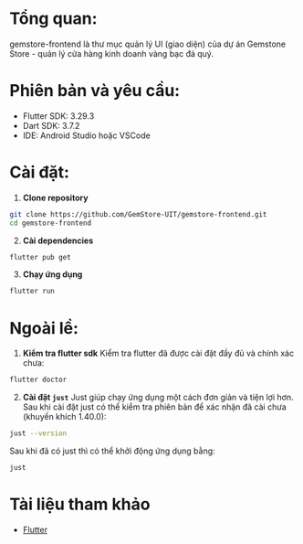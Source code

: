 # Tổng quan:
gemstore-frontend là thư mục quản lý UI (giao diện) của dự án Gemstone Store - quản lý cửa hàng kinh doanh vàng bạc đá quý.

# Phiên bản và yêu cầu:
- Flutter SDK: 3.29.3
- Dart SDK: 3.7.2
- IDE: Android Studio hoặc VSCode

# Cài đặt:
1. **Clone repository**
```bash
git clone https://github.com/GemStore-UIT/gemstore-frontend.git
cd gemstore-frontend
```
2. **Cài dependencies**
```bash
flutter pub get
```
3. **Chạy ứng dụng**
```bash
flutter run
```

# Ngoài lề:
1. **Kiểm tra flutter sdk**
Kiểm tra flutter đã được cài đặt đầy đủ và chính xác chưa:
```bash
flutter doctor
```
2. **Cài đặt `just`**
Just giúp chạy ứng dụng một cách đơn giản và tiện lợi hơn. Sau khi cài đặt just có thể kiểm tra phiên bản để xác nhận đã cài chưa (khuyến khích 1.40.0):
```bash
just --version
```
  Sau khi đã có just thì có thể khởi động ứng dụng bằng: 
```bash
just
```

# Tài liệu tham khảo 
- [Flutter](https://docs.flutter.dev/)
